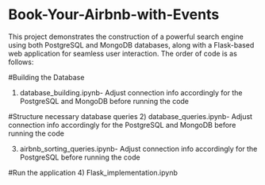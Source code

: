 # Book-Your-Airbnb-with-Events
This project demonstrates the construction of a powerful search engine using both PostgreSQL and MongoDB databases, along with a Flask-based web application for seamless user interaction.
The order of code is as follows:

#Building the Database
1) database_building.ipynb- Adjust connection info accordingly for the PostgreSQL and MongoDB before running the code
   
#Structure necessary database queries
2) database_queries.ipynb- Adjust connection info accordingly for the PostgreSQL and MongoDB before running the code

3) airbnb_sorting_queries.ipynb- Adjust connection info accordingly for the PostgreSQL before running the code

#Run the application
4) Flask_implementation.ipynb
